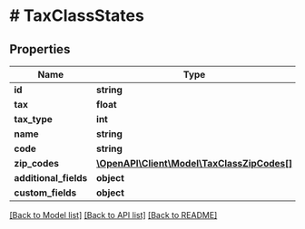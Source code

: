 # # TaxClassStates

## Properties

Name | Type | Description | Notes
------------ | ------------- | ------------- | -------------
**id** | **string** |  | [optional]
**tax** | **float** |  | [optional]
**tax_type** | **int** |  | [optional]
**name** | **string** |  | [optional]
**code** | **string** |  | [optional]
**zip_codes** | [**\OpenAPI\Client\Model\TaxClassZipCodes[]**](TaxClassZipCodes.md) |  | [optional]
**additional_fields** | **object** |  | [optional]
**custom_fields** | **object** |  | [optional]

[[Back to Model list]](../../README.md#models) [[Back to API list]](../../README.md#endpoints) [[Back to README]](../../README.md)
